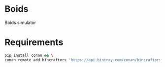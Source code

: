 # Boids
Boids simulator

# Requirements

```bash
pip install conan && \
conan remote add bincrafters "https://api.bintray.com/conan/bincrafters/public-conan"
```
